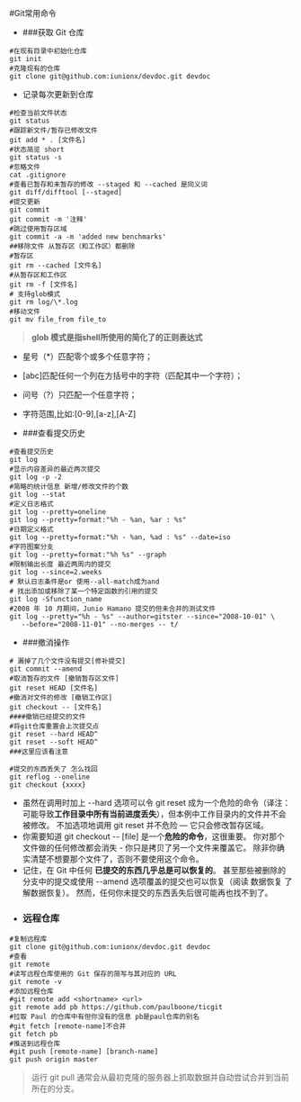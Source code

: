 #Git常用命令
+ ###获取 Git 仓库

```
#在现有目录中初始化仓库
git init
#克隆现有的仓库
git clone git@github.com:iunionx/devdoc.git devdoc
```
+ 记录每次更新到仓库

```
#检查当前文件状态
git status
#跟踪新文件/暂存已修改文件
git add * . [文件名]
#状态简览 short
git status -s
#忽略文件
cat .gitignore
#查看已暂存和未暂存的修改 --staged 和 --cached 是同义词
git diff/difftool [--staged]
#提交更新
git commit 
git commit -m '注释'
#跳过使用暂存区域
git commit -a -m 'added new benchmarks'
##移除文件 从暂存区（和工作区）都删除
#暂存区
git rm --cached [文件名]
#从暂存区和工作区
git rm -f [文件名]
# 支持glob模式
git rm log/\*.log
#移动文件
git mv file_from file_to
```
> **glob 模式是指shell所使用的简化了的正则表达式**
+ 星号（*）匹配零个或多个任意字符；
+ [abc]匹配任何一个列在方括号中的字符（匹配其中一个字符）；
+ 问号（?）只匹配一个任意字符；
+ 字符范围,比如:[0-9],[a-z],[A-Z]

+ ###查看提交历史

```
#查看提交历史
git log
#显示内容差异的最近两次提交
git log -p -2
#简略的统计信息 新增/修改文件的个数
git log --stat
#定义日志格式
git log --pretty=oneline
git log --pretty=format:"%h - %an, %ar : %s"
#日期定义格式
git log --pretty=format:"%h - %an, %ad : %s" --date=iso
#字符图案分支
git log --pretty=format:"%h %s" --graph
#限制输出长度 最近两周内的提交
git log --since=2.weeks
# 默认日志条件是or 使用--all-match成为and
# 找出添加或移除了某一个特定函数的引用的提交
git log -Sfunction_name
#2008 年 10 月期间，Junio Hamano 提交的但未合并的测试文件
git log --pretty="%h - %s" --author=gitster --since="2008-10-01" \
   --before="2008-11-01" --no-merges -- t/
```
+ ###撤消操作

```
# 漏掉了几个文件没有提交[修补提交]
git commit --amend
#取消暂存的文件 [撤销暂存区文件]
git reset HEAD [文件名]
#撤消对文件的修改 [撤销工作区]
git checkout -- [文件名]
####撤销已经提交的文件
#将git仓库重置会上次提交点
git reset --hard HEAD^ 
git reset --soft HEAD^ 
###这里应该看注意

#提交的东西丢失了 怎么找回
git reflog --oneline 
git checkout {xxxx}
```
+ 虽然在调用时加上 --hard 选项可以令 git reset 成为一个危险的命令（译注：可能导致**工作目录中所有当前进度丢失**），但本例中工作目录内的文件并不会被修改。 
不加选项地调用 git reset 并不危险 — 它只会修改暂存区域。
+ 你需要知道 git checkout -- [file] 是一个**危险的命令**，这很重要。 你对那个文件做的任何修改都会消失 - 你只是拷贝了另一个文件来覆盖它。 除非你确实清楚不想要那个文件了，否则不要使用这个命令。
+ 记住，在 Git 中任何 **已提交的东西几乎总是可以恢复的**。 甚至那些被删除的分支中的提交或使用 --amend 选项覆盖的提交也可以恢复（阅读 数据恢复 了解数据恢复）。 然而，任何你未提交的东西丢失后很可能再也找不到了。
+ ### 远程仓库
```
#复制远程库
git clone git@github.com:iunionx/devdoc.git devdoc
#查看
git remote
#读写远程仓库使用的 Git 保存的简写与其对应的 URL
git remote -v
#添加远程仓库
#git remote add <shortname> <url> 
git remote add pb https://github.com/paulboone/ticgit
#拉取 Paul 的仓库中有但你没有的信息 pb是paul仓库的别名
#git fetch [remote-name]不合并
git fetch pb
#推送到远程仓库
#git push [remote-name] [branch-name]
git push origin master

```
> 运行 git pull 通常会从最初克隆的服务器上抓取数据并自动尝试合并到当前所在的分支。
